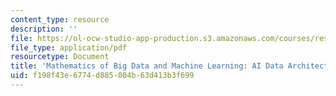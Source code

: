 ```yaml
---
content_type: resource
description: ''
file: https://ol-ocw-studio-app-production.s3.amazonaws.com/courses/res-ll-005-mathematics-of-big-data-and-machine-learning-january-iap-2020/f198f43e6774d885004b63d413b3f699_MITRES_LL_005IAP20_Supplemental_Ses02_Part2.pdf
file_type: application/pdf
resourcetype: Document
title: 'Mathematics of Big Data and Machine Learning: AI Data ArchitectureProcessing'
uid: f198f43e-6774-d885-004b-63d413b3f699
---
```

